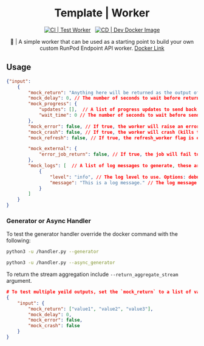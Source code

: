 <div align="center">

<h1>Template | Worker</h1>

[![CI | Test Worker](https://github.com/runpod-workers/mock-worker/actions/workflows/CI-test_worker.yml/badge.svg)](https://github.com/runpod-workers/mock-worker/actions/workflows/CI-test_worker.yml)
&nbsp;
[![CD | Dev Docker Image](https://github.com/runpod-workers/mock-worker/actions/workflows/CD-docker_dev.yml/badge.svg)](https://github.com/runpod-workers/mock-worker/actions/workflows/CD-docker_dev.yml)

🚀 | A simple worker that can be used as a starting point to build your own custom RunPod Endpoint API worker. [Docker Link](https://hub.docker.com/r/runpod/mock-worker)
</div>



## Usage

```json
{"input":
    {
        "mock_return": "Anything here will be returned as the output of the worker.",
        "mock_delay": 0, // The number of seconds to wait before returning output, raising error or crashing. If generator is enabled, this is the delay between each yeild.
        "mock_progress": {
            "updates": [],  // A list of progress updates to send back to the RunPod API.
            "wait_time": 0 // The number of seconds to wait before sending a progress update.
        },
        "mock_error": false, // If true, the worker will raise an error.
        "mock_crash": false, // If true, the worker will crash (kills the processes)
        "mock_refresh": false, // If true, the refresh_worker flag is enabled.

        "mock_external": {
            "error_job_return": false, // If true, the job will fail to return the job results.
        },
        "mock_logs": [  // A list of log messages to generate, these are sent at the start of the job.
            {
                "level": "info", // The log level to use. Options: debug, info, warn, error
                "message": "This is a log message." // The log message to send.
            }
        ]
    }
}
```

### Generator or Async Handler

To test the generator handler override the docker command with the following:

```bash
python3 -u /handler.py --generator
```

```bash
python3 -u /handler.py --async_generator
```

To return the stream aggregation include `--return_aggregate_stream` argument.

```json
# To test multiple yeild outputs, set the `mock_return` to a list of values.
{
    "input": {
        "mock_return": ["value1", "value2", "value3"],
        "mock_delay": 0,
        "mock_error": false,
        "mock_crash": false
    }
}
```
